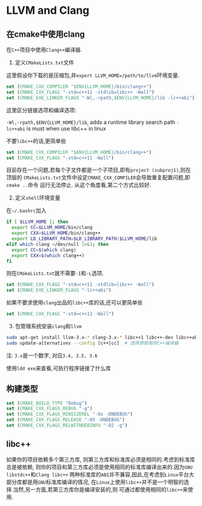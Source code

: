 # LLVM and Clang

## 在cmake中使用clang

在`C++`项目中使用`Clang++`编译器.

1. 定义`CMakeLists.txt`文件

这里假设你下载的是压缩包,并`export LLVM_HOME=/path/to/llvm`环境变量.

```cmake
set (CMAKE_CXX_COMPILER "$ENV{LLVM_HOME}/bin/clang++")
set (CMAKE_CXX_FLAGS "-std=c++11 -stdlib=libc++ -Wall")
set (CMAKE_EXE_LINKER_FLAGS "-Wl,-rpath,$ENV{LLVM_HOME}/lib -lc++abi")
```

这里区分链接选项和编译选项:

  `-Wl,-rpath,$ENV{LLVM_HOME}/lib`, adds a runtime library search path
  `-lc++abi` is must when use libc++ in linux

不要`libc++`的话,更简单些

```cmake
set (CMAKE_CXX_COMPILER "$ENV{LLVM_HOME}/bin/clang++")
set (CMAKE_CXX_FLAGS "-std=c++11 -Wall")
```

目前存在一个问题,若每个子文件都是一个子项目,即有`project (subproj1)`,则在顶层的
`CMakeLists.txt`文件中设定`CMAKE_CXX_COMPILER`会导致重复配置问题,即`cmake ..`命令
运行无法停止. 从这个角度看,第二个方式比较好.

2. 定义`shell`环境变量

在`~/.bashrc`加入

```sh
if [ $LLVM_HOME ]; then
  export CC=$LLVM_HOME/bin/clang
  export CXX=$LLVM_HOME/bin/clang++
  export LD_LIBRARY_PATH=$LD_LIBRARY_PATH:$LLVM_HOME/lib
elif which clang >/dev/null 2>&1; then
  export CC=$(which clang)
  export CXX=$(which clang++)
fi
```

则在`CMakeLists.txt`就不需要`-I`和`-L`选项.

```cmake
set (CMAKE_CXX_FLAGS "-std=c++11 -stdlib=libc++ -Wall")
set (CMAKE_EXE_LINKER_FLAGS "-lc++abi")
```

如果不要求使用`clang`出品的`libc++`库的话,还可以更简单些

```cmake
set (CMAKE_CXX_FLAGS "-std=c++11 -Wall")
```

3. 包管理系统安装`clang`和`llvm`

```sh
sudo apt-get install llvm-3.x-* clang-3.x-* libc++1 libc++-dev libc++abi1 libc++abi-dev
sudo update-alternatives --config [c++|cc]  # 选择想使用的C++编译器
```

注: `3.x`是一个数字, 对应`3.4, 3.5, 3.6`

使用`ldd exe`来查看,可执行程序链接了什么库

## 构建类型 

```cmake
set (CMAKE_BUILD_TYPE "Debug")
set (CMAKE_CXX_FLAGS_DEBUG "-g")
set (CMAKE_CXX_FLAGS_MINSIZEREL "-Os -DNDEBUG")
set (CMAKE_CXX_FLAGS_RELEASE "-O3 -DNDEBUG")
set (CMAKE_CXX_FLAGS_RELWITHDEBINFO "-O2 -g")
```

## libc++

如果你的项目依赖多个第三方库, 则第三方库和标准库必须是相同的.考虑到标准库总是被依赖,
则你的项目和第三方库必须是使用相同的标准库编译出来的.因为`GNU libstdc++`和`Clang libc++`
两种标准库的`ABI`并不兼容,因此,在考虑到`Linux`平台大部分库都是用`GNU`标准库编译的情况,
在`Linux`上使用`libc++`并不是一个明智的选择.当然,另一方面,若第三方库你是编译安装的,则
可通过都使用相同的`libc++`来使用.
